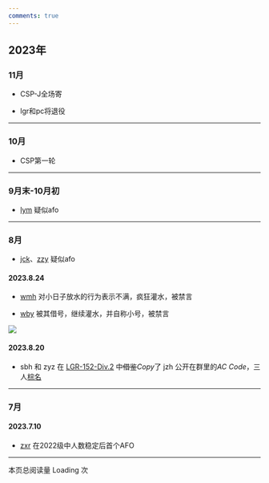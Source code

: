 ```yaml
---
comments: true
---
```


## 2023年

### 11月

* CSP-J全场寄

* lgr和pc将退役

--------

### 10月

* CSP第一轮

--------

### 9月末-10月初

* [lym](https://www.luogu.com.cn/user/665660) 疑似afo

--------

### 8月

* [jck](https://www.luogu.com.cn/user/877047)、[zzy](https://www.luogu.com.cn/user/822628) 疑似afo

#### 2023.8.24

* [wmh](https://www.luogu.com.cn/user/761402) 对小日子放水的行为表示不满，疯狂灌水，被禁言

* [wby](https://www.luogu.com.cn/user/541680) 被其借号，继续灌水，并自称小号，被禁言

![](https://picst.sunbangyan.cn/2023/08/27/lw9zxx.png)

#### 2023.8.20

* sbh 和 zyz 在 [LGR-152-Div.2](https://www.luogu.com.cn/contest/122483) 中~~借鉴~~$Copy$了  jzh 公开在群里的$AC\ Code$，三人[棕名](https://www.luogu.com.cn/discuss/666880)

------------

### 7月

#### 2023.7.10

* [zxr](https://www.luogu.com.cn/user/876880) 在2022级中人数稳定后首个AFO

------------

本页总阅读量 <span id="vercount_value_page_pv">Loading</span> 次